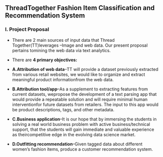 ## ThreadTogether Fashion Item Classification and Recommendation System
### **I.   Project Proposal**
- There are 2 main sources of input data that Thread Together(TT)leverages –Image and web data. Our present proposal pertains tomining the web data via text analytics.  

- There are **4 primary objectives:**
- **A.Attribution of web data**–TT will provide a dataset previously extracted from various retail websites, we would like to organize and extract meaningful product informationfrom the web data.

- **B.Attribution tool/app**–As a supplement to extracting features from current datasets, wepropose the development of a text parsing app that would provide a repeatable solution and will require minimal human interventionfor future datasets from retailers. The input to this app would be product descriptions, tags, and other metadata.

- **C.Business application**–It is our hope that by immersing the students in solving a real world business problem with active business/technical support, that the students will gain immediate and valuable experience as theircompetitive edge in the evolving data science market.

- **D.Outfitting recommendation**–Given tagged data about different women’s fashion items, produce a customer recommendation system.

